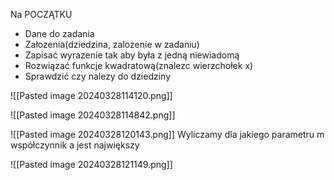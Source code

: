 Na POCZĄTKU
- Dane do zadania
- Załozenia(dziedzina, zalozenie w zadaniu)
- Zapisać wyrazenie tak aby była z jedną niewiadomą
- Rozwiązać funkcje kwadratową(znalezc wierzchołek x)
- Sprawdzić czy nalezy do dziedziny

![[Pasted image 20240328114120.png]]


![[Pasted image 20240328114842.png]]

![[Pasted image 20240328120143.png]]
Wyliczamy dla jakiego parametru m współczynnik a jest największy 

![[Pasted image 20240328121149.png]]
